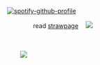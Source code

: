  ㅤㅤ  ㅤㅤ  ㅤㅤ [![spotify-github-profile](https://spotify-github-profile.kittinanx.com/api/view?uid=wjdes5kajmt1gqhbzctuzbgid&cover_image=true&theme=natemoo-re&show_offline=false&background_color=121212&interchange=true&bar_color=53b14f&bar_color_cover=false)](https://github.com/kittinan/spotify-github-profile)
ㅤㅤ 

 ㅤㅤ  ㅤㅤ  ㅤㅤ  ㅤ ㅤㅤㅤ read [strawpage](https://romuluswolf.straw.page/) ㅤ![](https://64.media.tumblr.com/6352f6e0b6c54959a633721c83784c70/e6b29a273bb10bf9-e2/s75x75_c1/024de3265f39d2523f879f72dfa913e406c03aa6.gifv)

 ㅤㅤ 

 ㅤㅤ  ㅤㅤ  ㅤㅤ  ㅤㅤ ![](https://media.tenor.com/karNUXKJsLAAAAAM/isaacwhy-bigt.gif)

 ㅤ ㅤ ㅤ ㅤ   ㅤ ㅤ ㅤ ㅤ ㅤ   ㅤ ㅤㅤ  


 ㅤ ㅤ ㅤ ㅤ   ㅤ ㅤ ㅤ ㅤ 
ㅤㅤ 
 
 



